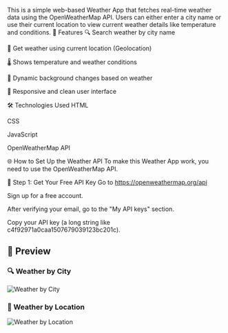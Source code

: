 This is a simple web-based Weather App that fetches real-time weather data using the OpenWeatherMap API. Users can either enter a city name or use their current location to view current weather details like temperature and conditions. 
🚀 Features
🔍 Search weather by city name

📍 Get weather using current location (Geolocation)

🌡️ Shows temperature and weather conditions

🎨 Dynamic background changes based on weather

📱 Responsive and clean user interface

🛠️ Technologies Used
HTML

CSS

JavaScript

OpenWeatherMap API

🌐 How to Set Up the Weather API
To make this Weather App work, you need to use the OpenWeatherMap API.

🔑 Step 1: Get Your Free API Key
Go to https://openweathermap.org/api

Sign up for a free account.

After verifying your email, go to the "My API keys" section.

Copy your API key (a long string like c4f92971a0caa1507679039123bc201c).




## 📸 Preview

### 🔍 Weather by City

![Weather by City](Images/screenshot1.png)

### 📍 Weather by Location

![Weather by Location](Images/screenshot2.png)
